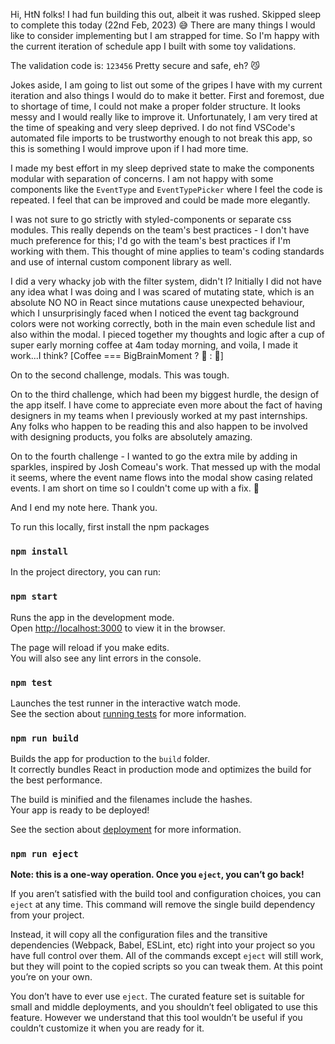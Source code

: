 Hi, HtN folks! I had fun building this out, albeit it was rushed.
Skipped sleep to complete this today (22nd Feb, 2023) 😅
There are many things I would like to consider implementing but I am strapped for time.
So I'm happy with the current iteration of schedule app I built with some toy validations.

The validation code is: `123456`
Pretty secure and safe, eh? 😼

Jokes aside, I am going to list out some of the gripes I have with my current iteration and also things I would do to make it better.
First and foremost, due to shortage of time, I could not make a proper folder structure. It looks messy and I would really like to improve it.
Unfortunately, I am very tired at the time of speaking and very sleep deprived.
I do not find VSCode's automated file imports to be trustworthy enough to not break this app, so this is something I would improve upon if I had more time.

I made my best effort in my sleep deprived state to make the components modular with separation of concerns.
I am not happy with some components like the `EventType` and `EventTypePicker` where I feel the code is repeated.
I feel that can be improved and could be made more elegantly.

I was not sure to go strictly with styled-components or separate css modules.
This really depends on the team's best practices - I don't have much preference for this;
I'd go with the team's best practices if I'm working with them.
This thought of mine applies to team's coding standards and use of internal custom component library as well.

I did a very whacky job with the filter system, didn't I?
Initially I did not have any idea what I was doing and I was scared of mutating state, which is an absolute NO NO in React since
mutations cause unexpected behaviour, which I unsurprisingly faced when I noticed the event tag background colors were not working correctly, both in the main even schedule list and also within the modal.
I pieced together my thoughts and logic after a cup of super early morning coffee at 4am today morning, and voila, I made it work...I think? [Coffee === BigBrainMoment ? 🧠 : 🤯]

On to the second challenge, modals. This was tough.

On to the third challenge, which had been my biggest hurdle, the design of the app itself.
I have come to appreciate even more about the fact of having designers in my teams when I previously worked at my past internships.
Any folks who happen to be reading this and also happen to be involved with designing products, you folks are absolutely amazing.

On to the fourth challenge - I wanted to go the extra mile by adding in sparkles, inspired by Josh Comeau's work.
That messed up with the modal it seems, where the event name flows into the modal show casing related events.
I am short on time so I couldn't come up with a fix. 🥲

And I end my note here. Thank you.

To run this locally, first install the npm packages

### `npm install`

In the project directory, you can run:

### `npm start`

Runs the app in the development mode.<br>
Open [http://localhost:3000](http://localhost:3000) to view it in the browser.

The page will reload if you make edits.<br>
You will also see any lint errors in the console.

### `npm test`

Launches the test runner in the interactive watch mode.<br>
See the section about [running tests](#running-tests) for more information.

### `npm run build`

Builds the app for production to the `build` folder.<br>
It correctly bundles React in production mode and optimizes the build for the best performance.

The build is minified and the filenames include the hashes.<br>
Your app is ready to be deployed!

See the section about [deployment](#deployment) for more information.

### `npm run eject`

**Note: this is a one-way operation. Once you `eject`, you can’t go back!**

If you aren’t satisfied with the build tool and configuration choices, you can `eject` at any time. This command will remove the single build dependency from your project.

Instead, it will copy all the configuration files and the transitive dependencies (Webpack, Babel, ESLint, etc) right into your project so you have full control over them. All of the commands except `eject` will still work, but they will point to the copied scripts so you can tweak them. At this point you’re on your own.

You don’t have to ever use `eject`. The curated feature set is suitable for small and middle deployments, and you shouldn’t feel obligated to use this feature. However we understand that this tool wouldn’t be useful if you couldn’t customize it when you are ready for it.
